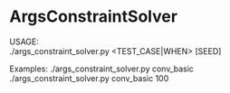 # ArgsConstraintSolver

USAGE:  
  ./args_constraint_solver.py <TEST_CASE|WHEN> [SEED]

Examples:
  ./args_constraint_solver.py conv_basic
  ./args_constraint_solver.py conv_basic 100

